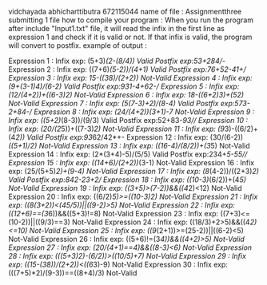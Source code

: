 vidchayada abhicharttibutra 672115044
name of file : Assignmentthree
submitting 1 file
how to compile your program : When you run the program after include "Input1.txt" file, it will read the infix
                              in the first line as expression 1 and check if it is valid or not. If that infix
                              is valid, the program will convert to postfix.
example of output :

Expression 1 : 
Infix exp: (5+3)*(2-(8/4))
Valid
Postfix exp:53+284/-*
Expression 2 :
Infix exp: ((7+6)*(5-2))/(4+1)
Valid
Postfix exp:76+52-*41+/
Expression 3 :
Infix exp: 15-((3*8)/(2+2))
Not-Valid
Expression 4 :
Infix exp: (9+(3-1)*4)/(6-2)
Valid
Postfix exp:931-4*+62-/
Expression 5 :
Infix exp: (12/(4+2))+((6-3)*2)
Not-Valid
Expression 6 :
Infix exp: 18-((6+2)*3)+(5*2)
Not-Valid
Expression 7 :
Infix exp: (5*(7-3)+2)/(8-4)
Valid
Postfix exp:573-*2+84-/
Expression 8 :
Infix exp: (24/(4+2))*(3+1)-7
Not-Valid
Expression 9 :
Infix exp: ((5+2)*(8-3))/(9/3)
Valid
Postfix exp:52+83-*93//
Expression 10 :
Infix exp: (20/(2*5))+((7-3)*2)
Not-Valid
Expression 11 :
Infix exp: (9*3)-((6/2)+(4*2))
Valid
Postfix exp:93*62/42*+-
Expression 12 :
Infix exp: (30/(6-2))*((5+1)/2)
Not-Valid
Expression 13 :
Infix exp: ((16-4)/(8/2))+(3*5)
Not-Valid
Expression 14 :
Infix exp: (2*(3+4)-5)/(5/5)
Valid
Postfix exp:234+*5-55//
Expression 15 :
Infix exp: ((14+6)/(2+2))*(3-1)
Not-Valid
Expression 16 :
Infix exp: (25/(5+5)*2)+(9-4)
Not-Valid
Expression 17 :
Infix exp: (8*(4-2))/((2+3)*2)
Valid
Postfix exp:842-*23+2*/
Expression 18 :
Infix exp: ((10-3)*(6/2))+(4*5)
Not-Valid
Expression 19 :
Infix exp: ((3+5)>(7-2))&&((4*2)<12)
Not-Valid
Expression 20 :
Infix exp: ((6/2)*5)>=((10-3)*2)
Not-Valid
Expression 21 :
Infix exp: ((8*(3+2))<(45/5))||((9-2)>5)
Not-Valid
Expression 22 :
Infix exp: ((12+6)==(3*6))&&((5+3)!=8)
Not-Valid
Expression 23 :
Infix exp: ((7+3)<=(10-2))||((9/3)==3)
Not-Valid
Expression 24 :
Infix exp: ((18/3)+2>5)&&((4*2)<=10)
Not-Valid
Expression 25 : 
Infix exp: ((9*(2+1))>=(25-2))||((6-2)<5)
Not-Valid
Expression 26 :
Infix exp: ((5+6)!=(3*4))&&((4+2)>5)
Not-Valid
Expression 27 :
Infix exp: (20/(4+1)==4)&&((8-3)<6)
Not-Valid
Expression 28 :
Infix exp: (((5+3)*2)-(6/2))>((10/5)+7)
Not-Valid
Expression 29 :
Infix exp: ((15-(3*8))/(2+2))<((6*3)-9)
Not-Valid
Expression 30 :
Infix exp: (((7+5)*2)/(9-3))==((8+4)/3)
Not-Valid
